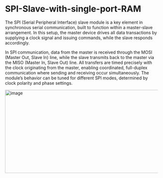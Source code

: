 # SPI-Slave-with-single-port-RAM
The SPI (Serial Peripheral Interface) slave module is a key element in synchronous serial communication, built to function within a master-slave arrangement. In this setup, the master device drives all data transactions by supplying a clock signal and issuing commands, while the slave responds accordingly.

In SPI communication, data from the master is received through the MOSI (Master Out, Slave In) line, while the slave transmits back to the master via the MISO (Master In, Slave Out) line. All transfers are timed precisely with the clock originating from the master, enabling coordinated, full-duplex communication where sending and receiving occur simultaneously. The module’s behavior can be tuned for different SPI modes, determined by clock polarity and phase settings.



<img width="704" height="275" alt="image" src="https://github.com/user-attachments/assets/fc57a0ad-74b6-46b1-b700-c16de7dc7f1e" />

